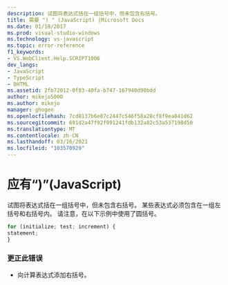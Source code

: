 ```yaml
---
description: 试图将表达式括在一组括号中，但未包含右括号。
title: 需要 ") " (JavaScript) |Microsoft Docs
ms.date: 01/18/2017
ms.prod: visual-studio-windows
ms.technology: vs-javascript
ms.topic: error-reference
f1_keywords:
- VS.WebClient.Help.SCRIPT1006
dev_langs:
- JavaScript
- TypeScript
- DHTML
ms.assetid: 2fb72012-0f83-40fa-b747-167940d90bdd
author: mikejo5000
ms.author: mikejo
manager: ghogen
ms.openlocfilehash: 7cd8137b6e07c2447c546f58a28cf8f9ea041d62
ms.sourcegitcommit: 691d2a47f92f991241fdb132a82c53a537198d50
ms.translationtype: MT
ms.contentlocale: zh-CN
ms.lasthandoff: 03/16/2021
ms.locfileid: "103570929"
---
```

# <a name="expected--javascript"></a>应有“)”(JavaScript)
试图将表达式括在一组括号中，但未包含右括号。 某些表达式必须包含在一组左括号和右括号内。 请注意，在以下示例中使用了圆括号。  
  
```JavaScript  
for (initialize; test; increment) {  
statement;  
}  
```  
  
### <a name="to-correct-this-error"></a>更正此错误  
  
- 向计算表达式添加右括号。
